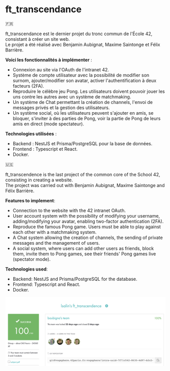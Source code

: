 # ft_transcendance

🇫🇷

ft_transcendance est le dernier projet du tronc commun de l'École 42, consistant à créer un site web.  
Le projet a été réalisé avec Benjamin Aubignat, Maxime Saintonge et Félix Barrière.

__Voici les fonctionnalités à implémenter__ :

* Connexion au site via l'OAuth de l'intranet 42.
* Système de compte utilisateur avec la possibilité de modifier son surnom, ajouter/modifier son avatar, activer l'authentification à deux facteurs (2FA).
* Reproduire le célèbre jeu Pong. Les utilisateurs doivent pouvoir jouer les uns contre les autres avec un système de matchmaking.
* Un système de Chat permettant la création de channels, l'envoi de messages privés et la gestion des utilisateurs.
* Un système social, où les utilisateurs peuvent s'ajouter en amis, se bloquer, s'inviter à des parties de Pong, voir la partie de Pong de leurs amis en direct (mode spectateur).

__Technologies utilisées__ :

* Backend : NestJS et Prisma/PostgreSQL pour la base de données.
* Frontend : Typescript et React.
* Docker.

🇺🇸

ft_transcendence is the last project of the common core of the School 42, consisting in creating a website.  
The project was carried out with Benjamin Aubignat, Maxime Saintonge and Félix Barrière.

__Features to implement__:

* Connection to the website with the 42 intranet OAuth.
* User account system with the possibility of modifying your username, adding/modifying your avatar, enabling two-factor authentication (2FA).
* Reproduce the famous Pong game. Users must be able to play against each other with a matchmaking system.
* A Chat system allowing the creation of channels, the sending of private messages and the management of users.
* A social system, where users can add other users as friends, block them, invite them to Pong games, see their friends' Pong games live (spectator mode).

__Technologies used__:

* Backend: NestJS and Prisma/PostgreSQL for the database.
* Frontend: Typescript and React.
* Docker.

![Rating](rating.png)
